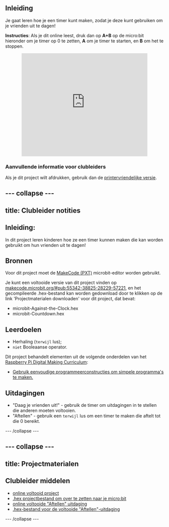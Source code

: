 ## Inleiding

Je gaat leren hoe je een timer kunt maken, zodat je deze kunt gebruiken om je vrienden uit te dagen!

**Instructies**: Als je dit online leest, druk dan op **A+B** op de micro:bit hieronder om je timer op 0 te zetten, **A** om je timer te starten, en **B** om het te stoppen.

<div class="trinket" style="width:400px;margin: 0 auto;">
<div style="position:relative;height:0;padding-bottom:81.97%;overflow:hidden;"><iframe style="position:absolute;top:0;left:0;width:100%;height:100%;" src="https://makecode.microbit.org/---run?id=_iRqcVkfXiffq" allowfullscreen="allowfullscreen" sandbox="allow-popups allow-scripts allow-same-origin" frameborder="0"></iframe></div>
</div>

### Aanvullende informatie voor clubleiders

Als je dit project wilt afdrukken, gebruik dan de [printervriendelijke versie](https://projects.raspberrypi.org/en/projects/against-the-clock/print).

## \--- collapse \---

## title: Clubleider notities

## Inleiding:

In dit project leren kinderen hoe ze een timer kunnen maken die kan worden gebruikt om hun vrienden uit te dagen!

## Bronnen

Voor dit project moet de [MakeCode (PXT)](http://jumpto.cc/pxt-new) microbit-editor worden gebruikt.

Je kunt een voltooide versie van dit project vinden op [makecode.microbit.org/#pub:55342-38825-28229-57221](https://makecode.microbit.org/#pub:55342-38825-28229-57221), en het gecompileerde .hex-bestand kan worden gedownload door te klikken op de link 'Projectmaterialen downloaden' voor dit project, dat bevat:

* microbit-Against-the-Clock.hex
* microbit-Countdown.hex

## Leerdoelen

* Herhaling (`terwijl` lus);
* `niet` Booleaanse operator.

Dit project behandelt elementen uit de volgende onderdelen van het [Raspberry Pi Digital Making Curriculum](http://rpf.io/curriculum):

* [Gebruik eenvoudige programmeerconstructies om simpele programma's te maken.](https://www.raspberrypi.org/curriculum/programming/creator)

## Uitdagingen

* "Daag je vrienden uit!" - gebruik de timer om uitdagingen in te stellen die anderen moeten voltooien.
* "Aftellen" - gebruik een `terwijl` lus om een timer te maken die aftelt tot die 0 bereikt.

\--- /collapse \---

## \--- collapse \---

## title: Projectmaterialen

## Clubleider middelen

* [online voltooid project](https://makecode.microbit.org/#pub:55342-38825-28229-57221)
* [.hex projectbestand om over te zetten naar je micro:bit](resources/microbit-Against-the-Clock.hex)
* [online voltooide "Aftellen" uitdaging](https://makecode.microbit.org/#pub:69636-14914-13941-21768)
* [.hex-bestand voor de voltooide "Aftellen"-uitdaging](resources/microbit-Countdown.hex)

\--- /collapse \---